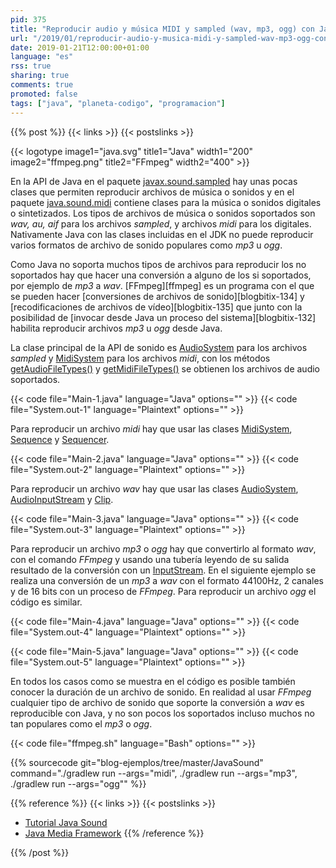```yaml
---
pid: 375
title: "Reproducir audio y música MIDI y sampled (wav, mp3, ogg) con Java y FFmpeg"
url: "/2019/01/reproducir-audio-y-musica-midi-y-sampled-wav-mp3-ogg-con-java-y-ffmpeg/"
date: 2019-01-21T12:00:00+01:00
language: "es"
rss: true
sharing: true
comments: true
promoted: false
tags: ["java", "planeta-codigo", "programacion"]
---
```


{{% post %}}
{{< links >}}
{{< postslinks >}}

{{< logotype image1="java.svg" title1="Java" width1="200" image2="ffmpeg.png" title2="FFmpeg" width2="400" >}}

En la API de Java en el paquete [javax.sound.sampled](https://docs.oracle.com/en/java/javase/11/docs/api/java.desktop/javax/sound/sampled/package-summary.html) hay unas pocas clases que permiten reproducir archivos de música o sonidos y en el paquete [java.sound.midi](http://download.java.net/java/jdk9/docs/api/javax/sound/midi/package-summary.html) contiene clases para la música o sonidos digitales o sintetizados. Los tipos de archivos de música o sonidos soportados son _wav, au, aif_ para los archivos _sampled_, y archivos _midi_ para los digitales. Nativamente Java con las clases incluidas en el JDK no puede reproducir varios formatos de archivo de sonido populares como _mp3_ u _ogg_.

Como Java no soporta muchos tipos de archivos para reproducir los no soportados hay que hacer una conversión a alguno de los si soportados, por ejemplo de _mp3_ a _wav_. [FFmpeg][ffmpeg] es un programa con el que se pueden hacer [conversiones de archivos de sonido][blogbitix-134] y [recodificaciones de archivos de vídeo][blogbitix-135] que junto con la posibilidad de [invocar desde Java un proceso del sistema][blogbitix-132] habilita reproducir archivos _mp3_ u _ogg_ desde Java.

La clase principal de la API de sonido es [AudioSystem](https://docs.oracle.com/en/java/javase/11/docs/api/java.desktop/javax/sound/sampled/AudioSystem.html) para los archivos _sampled_ y [MidiSystem](https://docs.oracle.com/en/java/javase/11/docs/api/java.desktop/javax/sound/midi/MidiSystem.html) para los archivos _midi_, con los métodos [getAudioFileTypes()](https://docs.oracle.com/en/java/javase/11/docs/api/java.desktop/javax/sound/sampled/AudioSystem.html#getAudioFileTypes()) y [getMidiFileTypes()](https://docs.oracle.com/en/java/javase/11/docs/api/java.desktop/javax/sound/midi/MidiSystem.html#getMidiFileTypes()) se obtienen los archivos de audio soportados.

{{< code file="Main-1.java" language="Java" options="" >}}
{{< code file="System.out-1" language="Plaintext" options="" >}}

Para reproducir un archivo _midi_ hay que usar las clases [MidiSystem](https://docs.oracle.com/en/java/javase/11/docs/api/java.desktop/javax/sound/midi/MidiSystem.html), [Sequence](https://docs.oracle.com/en/java/javase/11/docs/api/java.desktop/javax/sound/midi/Sequence.html) y [Sequencer](https://docs.oracle.com/en/java/javase/11/docs/api/java.desktop/javax/sound/midi/Sequencer.html).

{{< code file="Main-2.java" language="Java" options="" >}}
{{< code file="System.out-2" language="Plaintext" options="" >}}

Para reproducir un archivo _wav_ hay que usar las clases [AudioSystem](https://docs.oracle.com/en/java/javase/11/docs/api/java.desktop/javax/sound/sampled/AudioSystem.html), [AudioInputStream](https://docs.oracle.com/en/java/javase/11/docs/api/java.desktop/javax/sound/sampled/AudioInputStream.html) y [Clip](https://docs.oracle.com/en/java/javase/11/docs/api/java.desktop/javax/sound/sampled/Clip.html).

{{< code file="Main-3.java" language="Java" options="" >}}
{{< code file="System.out-3" language="Plaintext" options="" >}}

Para reproducir un archivo _mp3_ o _ogg_ hay que convertirlo al formato _wav_, con el comando _FFmpeg_ y usando una tubería leyendo de su salida resultado de la conversión con un [InputStream](https://docs.oracle.com/en/java/javase/11/docs/api/java.base/java/io/InputStream.html). En el siguiente ejemplo se realiza una conversión de un _mp3_ a _wav_ con el formato 44100Hz, 2 canales y de 16 bits con un proceso de _FFmpeg_. Para reproducir un archivo _ogg_ el código es similar.

{{< code file="Main-4.java" language="Java" options="" >}}
{{< code file="System.out-4" language="Plaintext" options="" >}}

{{< code file="Main-5.java" language="Java" options="" >}}
{{< code file="System.out-5" language="Plaintext" options="" >}}

En todos los casos como se muestra en el código es posible también conocer la duración de un archivo de sonido. En realidad al usar _FFmpeg_ cualquier tipo de archivo de sonido que soporte la conversión a _wav_ es reproducible con Java, y no son pocos los soportados incluso muchos no tan populares como el _mp3_ o _ogg_.

{{< code file="ffmpeg.sh" language="Bash" options="" >}}

{{% sourcecode git="blog-ejemplos/tree/master/JavaSound" command="./gradlew run --args=\"midi\", ./gradlew run --args=\"mp3\", ./gradlew run --args=\"ogg\"" %}}

{{% reference %}}
{{< links >}}
{{< postslinks >}}
* [Tutorial Java Sound](https://docs.oracle.com/javase/tutorial/sound/sampled-overview.html)
* [Java Media Framework](https://www.oracle.com/technetwork/java/javase/tech/index-jsp-140239.html)
{{% /reference %}}

{{% /post %}}
